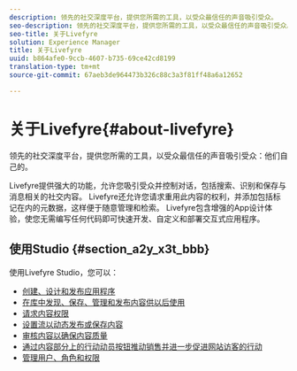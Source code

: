 ```yaml
---
description: 领先的社交深度平台，提供您所需的工具，以受众最信任的声音吸引受众。
seo-description: 领先的社交深度平台，提供您所需的工具，以受众最信任的声音吸引受众。
seo-title: 关于Livefyre
solution: Experience Manager
title: 关于Livefyre
uuid: b864afe0-9ccb-4607-b735-69ce42cd8199
translation-type: tm+mt
source-git-commit: 67aeb3de964473b326c88c3a3f81ff48a6a12652

---
```



# 关于Livefyre{#about-livefyre}

领先的社交深度平台，提供您所需的工具，以受众最信任的声音吸引受众：他们自己的。

Livefyre提供强大的功能，允许您吸引受众并控制对话，包括搜索、识别和保存与消息相关的社交内容。 Livefyre还允许您请求重用此内容的权利，并添加包括标记在内的元数据，这样便于随意管理和检索。 Livefyre包含增强的App设计体验，使您无需编写任何代码即可快速开发、自定义和部署交互式应用程序。

## 使用Studio {#section_a2y_x3t_bbb}

使用Livefyre Studio，您可以：

* [创建、设计和发布应用程序](c-about-apps/c-about-apps.md#c_about_apps)
* [在库中发现、保存、管理和发布内容供以后使用](c-library/c-assets/c-assets.md)
* [请求内容权限](c-how-requesting-rights-works/t-send-a-rights-request-to-own-a-digital-asset.md#t_send_a_rights_request_to_own_a_digital_asset)
* [设置流以动态发布或保存内容](c-streams/t-create-a-new-stream.md#t_create_a_new_stream)
* [审核内容以确保内容质量](c-features-livefyre/c-about-moderation/c-setting-up-moderation.md#c_setting_up_moderation)
* [通过内容部分上的行动动员按钮推动销售并进一步促进网站访客的行动](c-features-livefyre/c-ugc-commerce.md#c_ugc_commerce)
* [管理用户、角色和权限](c-about-apps/c-about-apps.md#c_about_apps)

